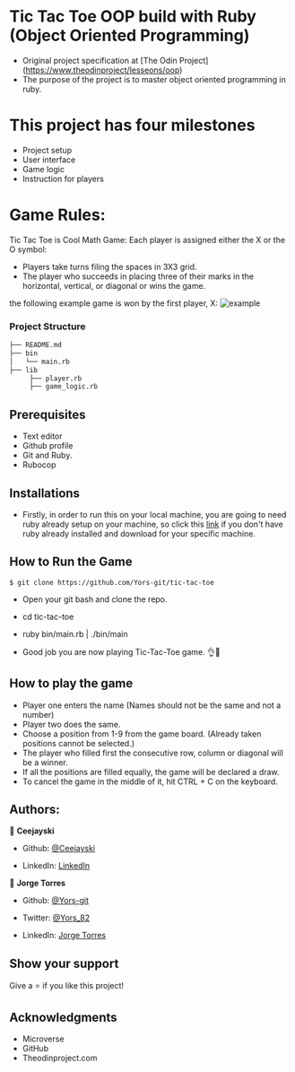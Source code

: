 #  Tic Tac Toe OOP build with Ruby (Object Oriented Programming)
* Original project specification at [The Odin Project] (https://www.theodinproject/lesseons/oop)
* The purpose of the project is to master object oriented programming in ruby.

# This project has four milestones
- Project setup
- User interface
- Game logic
- Instruction for players


# Game Rules:
Tic Tac Toe is Cool Math Game:
Each player is assigned either the X or the O symbol:
* Players take turns filing the spaces in 3X3 grid.
* The player who succeeds in placing three of their marks in the horizontal, vertical, or diagonal or wins the game.

the following example game is won by the first player, X:
![example](https://upload.wikimedia.org/wikipedia/commons/thumb/1/1b/Tic-tac-toe-game-1.svg/1280px-Tic-tac-toe-game-1.svg.png)

### Project Structure

```bash 
├── README.md
├── bin
│   └── main.rb
├── lib
     ├── player.rb
     ├── game_logic.rb

```

## Prerequisites
-  Text editor
-  Github profile
-  Git and Ruby.
-  Rubocop

## Installations

- Firstly, in order to run this on your local machine, you are going to need ruby already setup on your machine, so click this [link](https://rubyinstaller.org/) if you don't have ruby already installed and download for your specific machine.

## How to Run the Game



```
$ git clone https://github.com/Yors-git/tic-tac-toe
```

- Open your git bash and clone the repo.

- cd tic-tac-toe

- ruby bin/main.rb | ./bin/main

- Good job you are now playing Tic-Tac-Toe game. 👌🙌

## How to play the game
- Player one enters the name (Names should not be the same and not a number)
- Player two does the same.
- Choose a position from 1-9 from the game board. (Already taken positions cannot be selected.)
- The player who filled first the consecutive row, column or diagonal will be a winner.
- If all the positions are filled equally, the game will be declared a draw.
- To cancel the game in the middle of it, hit CTRL + C on the keyboard. 
  
## Authors:

👤 **Ceejayski**

- Github: [@Ceejayski](https://github.com/Ceejayski)

- LinkedIn: [LinkedIn](https://www.linkedin.com/in/chijioke-okoli-b0397a168/)


👤 **Jorge Torres**

- Github: [@Yors-git](https://github.com/Yors-git)

- Twitter: [@Yors_82](https://twitter.com/Yors_82)

- LinkedIn: [Jorge Torres](https://www.linkedin.com/in/jorge-torres-8b87571a8/)


## Show your support

Give a ⭐️ if you like this project!

## Acknowledgments

- Microverse
- GitHub
- Theodinproject.com
